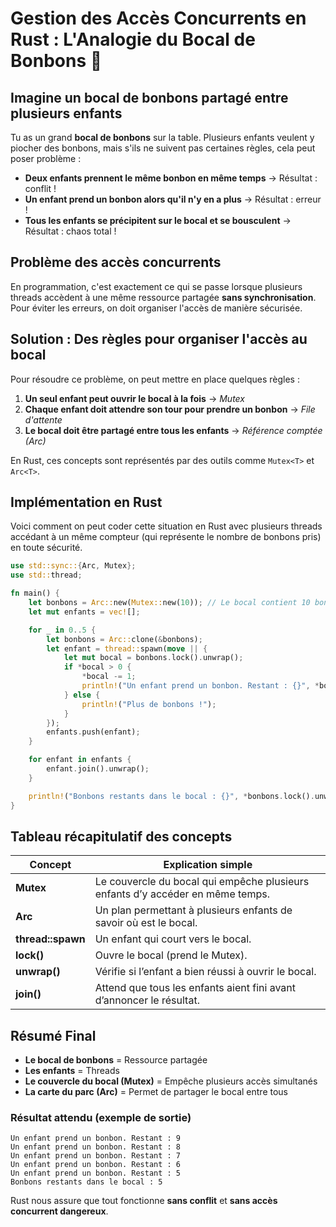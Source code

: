 # Gestion des Accès Concurrents en Rust : L'Analogie du Bocal de Bonbons 🍬

## Imagine un bocal de bonbons partagé entre plusieurs enfants

Tu as un grand **bocal de bonbons** sur la table. Plusieurs enfants veulent y piocher des bonbons, mais s'ils ne suivent pas certaines règles, cela peut poser problème :

- **Deux enfants prennent le même bonbon en même temps** → Résultat : conflit !
- **Un enfant prend un bonbon alors qu'il n'y en a plus** → Résultat : erreur !
- **Tous les enfants se précipitent sur le bocal et se bousculent** → Résultat : chaos total !

## Problème des accès concurrents
En programmation, c'est exactement ce qui se passe lorsque plusieurs threads accèdent à une même ressource partagée **sans synchronisation**. Pour éviter les erreurs, on doit organiser l'accès de manière sécurisée.

## Solution : Des règles pour organiser l'accès au bocal
Pour résoudre ce problème, on peut mettre en place quelques règles :

1. **Un seul enfant peut ouvrir le bocal à la fois** → *Mutex*
2. **Chaque enfant doit attendre son tour pour prendre un bonbon** → *File d'attente*
3. **Le bocal doit être partagé entre tous les enfants** → *Référence comptée (Arc)*

En Rust, ces concepts sont représentés par des outils comme `Mutex<T>` et `Arc<T>`.

## Implémentation en Rust

Voici comment on peut coder cette situation en Rust avec plusieurs threads accédant à un même compteur (qui représente le nombre de bonbons pris) en toute sécurité.

```rust
use std::sync::{Arc, Mutex};
use std::thread;

fn main() {
    let bonbons = Arc::new(Mutex::new(10)); // Le bocal contient 10 bonbons
    let mut enfants = vec![];

    for _ in 0..5 {
        let bonbons = Arc::clone(&bonbons);
        let enfant = thread::spawn(move || {
            let mut bocal = bonbons.lock().unwrap();
            if *bocal > 0 {
                *bocal -= 1;
                println!("Un enfant prend un bonbon. Restant : {}", *bocal);
            } else {
                println!("Plus de bonbons !");
            }
        });
        enfants.push(enfant);
    }

    for enfant in enfants {
        enfant.join().unwrap();
    }

    println!("Bonbons restants dans le bocal : {}", *bonbons.lock().unwrap());
}
```

## Tableau récapitulatif des concepts

| Concept          | Explication simple |
|-----------------|-------------------|
| **Mutex<T>**    | Le couvercle du bocal qui empêche plusieurs enfants d’y accéder en même temps. |
| **Arc<T>**      | Un plan permettant à plusieurs enfants de savoir où est le bocal. |
| **thread::spawn** | Un enfant qui court vers le bocal. |
| **lock()**       | Ouvre le bocal (prend le Mutex). |
| **unwrap()**     | Vérifie si l’enfant a bien réussi à ouvrir le bocal. |
| **join()**       | Attend que tous les enfants aient fini avant d’annoncer le résultat. |

## Résumé Final
- **Le bocal de bonbons** = Ressource partagée
- **Les enfants** = Threads
- **Le couvercle du bocal (Mutex)** = Empêche plusieurs accès simultanés
- **La carte du parc (Arc)** = Permet de partager le bocal entre tous

### Résultat attendu (exemple de sortie)
```
Un enfant prend un bonbon. Restant : 9
Un enfant prend un bonbon. Restant : 8
Un enfant prend un bonbon. Restant : 7
Un enfant prend un bonbon. Restant : 6
Un enfant prend un bonbon. Restant : 5
Bonbons restants dans le bocal : 5
```

Rust nous assure que tout fonctionne **sans conflit** et **sans accès concurrent dangereux**.
